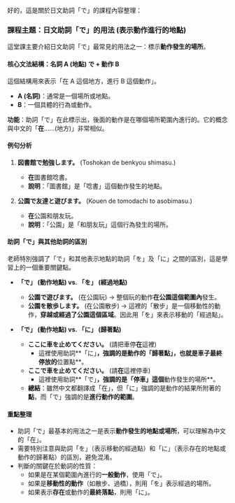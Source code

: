 

好的，這是關於日文助詞「で」的課程內容整理：

### **課程主題：日文助詞「で」的用法 (表示動作進行的地點)**

這堂課主要介紹日文助詞「で」最常見的用法之一：標示**動作發生的場所**。

#### **核心文法結構：名詞 A (地點) で + 動作 B**

這個結構用來表示「在 A 這個地方，進行 B 這個動作」。

*   **A (名詞)**：通常是一個場所或地點。
*   **B**：一個具體的行為或動作。

**功能**：助詞「で」在此標示出，後面的動作是在哪個場所範圍內進行的。它的概念與中文的「**在**……(地方)」非常相似。

#### **例句分析**

1.  **図書館で勉強します。** (Toshokan de benkyou shimasu.)
    *   **在**圖書館唸書。
    *   **說明**：「圖書館」是「唸書」這個動作發生的地點。

2.  **公園で友達と遊びます。** (Kouen de tomodachi to asobimasu.)
    *   **在**公園和朋友玩。
    *   **說明**：「公園」是「和朋友玩」這個行為發生的場所。

#### **助詞「で」與其他助詞的區別**

老師特別強調了「で」和其他表示地點的助詞「を」及「に」之間的區別，這是學習上的一個重要關鍵點。

*   **「で」 (動作地點) vs. 「を」 (經過地點)**
    *   **公園で遊びます。** (在公園玩) -> 整個玩的動作**在公園這個範圍內**發生。
    *   **公園を散歩します。** (在公園散步) -> 這裡的「散步」是一個移動性的動作，**穿越或經過了公園這個區域**。因此用「を」來表示移動的「經過點」。

*   **「で」 (動作地點) vs. 「に」 (歸著點)**
    *   **ここに車を止めてください。** (請把車停**在**這裡)
        *   這裡使用助詞**「に」**，強調的是動作的「歸著點」，也就是車子最終停放的**位置點**。
    *   **ここで車を止めてください。** (請**在**這裡停車)
        *   這裡使用助詞**「で」**，強調的是「停車」這個**動作發生的場所**。
    *   **總結**：雖然中文都翻譯成「在」，但「に」強調的是動作的結果所附著的**點**，而「で」強調的是**進行動作的範圍**。

#### **重點整理**

*   助詞「で」最基本的用法之一是表示**動作發生的地點或場所**，可以理解為中文的「在」。
*   需要特別注意與助詞「を」（表示移動的經過點）和「に」（表示存在的地點或動作的歸著點）的區別，避免混淆。
*   判斷的關鍵在於動詞的性質：
    *   如果是在某個範圍內進行的**一般動作**，使用「で」。
    *   如果是**移動性的動作**（如散步、過橋），則用「を」表示經過的場所。
    *   如果表示**存在**或動作的**最終落點**，則用「に」。



